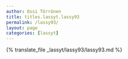 ```yaml
---
author: Ossi Törrönen
title: titles.lassyt.lassy93
permalink: /lassy93/
layout: page
categories: [lassyt]
---
```

{% translate_file _lassyt/lassy93/lassy93.md %}